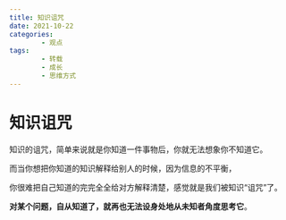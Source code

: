 ```yaml
---
title: 知识诅咒
date: 2021-10-22
categories:
        - 观点
tags:
        - 转载
        - 成长
        - 思维方式
---
```


# 知识诅咒

知识的诅咒，简单来说就是你知道一件事物后，你就无法想象你不知道它。

而当你想把你知道的知识解释给别人的时候，因为信息的不平衡，

你很难把自己知道的完完全全给对方解释清楚，感觉就是我们被知识“诅咒”了。

**对某个问题，自从知道了，就再也无法设身处地从未知者角度思考它**。
